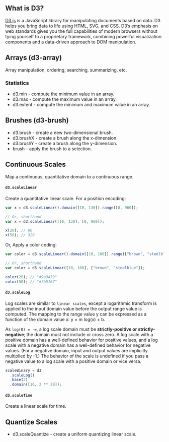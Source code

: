 ## What is D3?

[D3.js](https://d3js.org/) is a JavaScript library for manipulating documents based on data. D3 helps you bring data to life using HTML, SVG, and CSS. D3’s emphasis on web standards gives you the full capabilities of modern browsers without tying yourself to a proprietary framework, combining powerful visualization components and a data-driven approach to DOM manipulation.

## Arrays (d3-array)

Array manipulation, ordering, searching, summarizing, etc.

### Statistics

- d3.min - compute the minimum value in an array.
- d3.max - compute the maximum value in an array.
- d3.extent - compute the minimum and maximum value in an array.

## Brushes (d3-brush)

- d3.brush - create a new two-dimensional brush.
- d3.brushX - create a brush along the x-dimension.
- d3.brushY - create a brush along the y-dimension.
- brush - apply the brush to a selection.

## Continuous Scales

Map a continuous, quantitative domain to a continuous range.

#### `d3.scaleLinear`

Create a quantitative linear scale. For a position encoding:

```js
var x = d3.scaleLinear().domain([10, 130]).range([0, 960]);

// Or, shorthand
var x = d3.scaleLinear([10, 130], [0, 960]);

x(20); // 80
x(50); // 320
```

Or, Apply a color coding:

```js
var color = d3.scaleLinear().domain([10, 100]).range(["brown", "steelblue"]);

// Or, shorthand
var color = d3.scaleLinear([10, 100], ["brown", "steelblue"]);

color(20); // "#9a3439"
color(50); // "#7b5167"
```

#### `d3.scaleLog`

Log scales are similar to `linear scales`, except a logarithmic transform is applied to the input domain value before the output range value is computed. The mapping to the range value y can be expressed as a function of the domain value x: y = m log(x) + b.

As `log(0) = -∞`, a log scale domain must be **strictly-positive or strictly-negative**; the domain must not include or cross zero. A log scale with a positive domain has a well-defined behavior for positive values, and a log scale with a negative domain has a well-defined behavior for negative values. (For a negative domain, input and output values are implicitly multiplied by -1.) The behavior of the scale is undefined if you pass a negative value to a log scale with a positive domain or vice versa.

```js
scaleBinary = d3
  .scaleLog()
  .base(2)
  .domain([16, 2 ** 20]);
```

#### `d3.scaleTime`

Create a linear scale for time.

## Quantize Scales

- d3.scaleQuantize - create a uniform quantizing linear scale.
